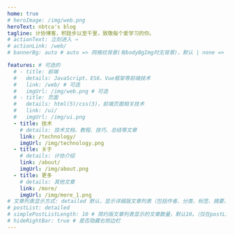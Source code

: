 ```yaml
---
home: true
# heroImage: /img/web.png
heroText: nbtca's blog
tagline: 计协博客，积跬步以至千里，致敬每个爱学习的你。
# actionText: 立刻进入 →
# actionLink: /web/
# bannerBg: auto # auto => 网格纹背景(有bodyBgImg时无背景)，默认 | none => 无 | '大图地址' | background: 自定义背景样式       提示：如发现文本颜色不适应你的背景时可以到palette.styl修改$bannerTextColor变量

features: # 可选的
  # - title: 前端
  #   details: JavaScript、ES6、Vue框架等前端技术
  #   link: /web/ # 可选
  #   imgUrl: /img/web.png # 可选
  # - title: 页面
  #   details: html(5)/css(3)，前端页面相关技术
  #   link: /ui/
  #   imgUrl: /img/ui.png
  - title: 技术
    # details: 技术文档、教程、技巧、总结等文章
    link: /technology/
    imgUrl: /img/technology.png
  - title: 关于
    # details: 计协介绍
    link: /about/
    imgUrl: /img/about.png
  - title: 更多
    # details: 其他文章
    link: /more/
    imgUrl: /img/more_1.png
# 文章列表显示方式: detailed 默认，显示详细版文章列表（包括作者、分类、标签、摘要、分页等）| simple => 显示简约版文章列表（仅标题和日期）| none 不显示文章列表
# postList: detailed
# simplePostListLength: 10 # 简约版文章列表显示的文章数量，默认10。（仅在postList设置为simple时生效）
# hideRightBar: true # 是否隐藏右侧边栏
---
```


<vueSnow></vueSnow>

<Vssue title="test" :options="{ locale: 'zh' }" />
<giscusBox></giscusBox>
